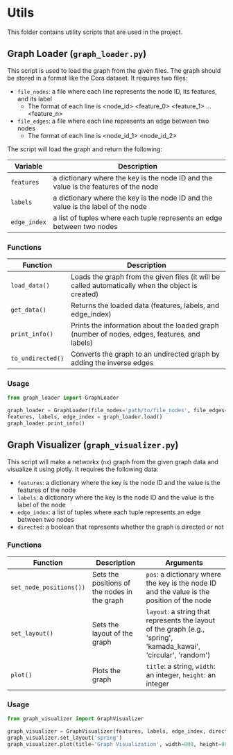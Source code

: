 # Utils

This folder contains utility scripts that are used in the project.

## Graph Loader (`graph_loader.py`)

This script is used to load the graph from the given files. The graph should be stored in a format like the Cora dataset. It requires two files:

- `file_nodes`: a file where each line represents the node ID, its features, and its label
    - The format of each line is <node_id> <feature_0> <feature_1> ... <feature_n> <label>
- `file_edges`: a file where each line represents an edge between two nodes
    - The format of each line is <node_id_1> <node_id_2>

The script will load the graph and return the following:

| Variable | Description |
| --- | --- |
| `features` | a dictionary where the key is the node ID and the value is the features of the node |
| `labels` | a dictionary where the key is the node ID and the value is the label of the node |
| `edge_index` | a list of tuples where each tuple represents an edge between two nodes |

### Functions

| Function | Description |
| --- | --- |
| `load_data()` | Loads the graph from the given files (it will be called automatically when the object is created) |
| `get_data()` | Returns the loaded data (features, labels, and edge_index) |
| `print_info()` | Prints the information about the loaded graph (number of nodes, edges, features, and labels) |
| `to_undirected()` | Converts the graph to an undirected graph by adding the inverse edges |

### Usage

```python
from graph_loader import GraphLoader

graph_loader = GraphLoader(file_nodes='path/to/file_nodes', file_edges='path/to/file_edges')
features, labels, edge_index = graph_loader.load()
graph_loader.print_info()
```

## Graph Visualizer (`graph_visualizer.py`)

This script will make a networkx (`nx`) graph from the given graph data and visualize it using plotly. It requires the following data:

- `features`: a dictionary where the key is the node ID and the value is the features of the node
- `labels`: a dictionary where the key is the node ID and the value is the label of the node
- `edge_index`: a list of tuples where each tuple represents an edge between two nodes
- `directed`: a boolean that represents whether the graph is directed or not

### Functions

| Function | Description | Arguments |
| --- | --- | --- |
| `set_node_positions())` | Sets the positions of the nodes in the graph | `pos`: a dictionary where the key is the node ID and the value is the position of the node |
| `set_layout()` | Sets the layout of the graph | `layout`: a string that represents the layout of the graph (e.g., 'spring', 'kamada_kawai', 'circular', 'random') |
| `plot()` | Plots the graph | `title`: a string, `width`: an integer, `height`: an integer |

### Usage

```python
from graph_visualizer import GraphVisualizer

graph_visualizer = GraphVisualizer(features, labels, edge_index, directed=False)
graph_visualizer.set_layout('spring')
graph_visualizer.plot(title='Graph Visualization', width=800, height=800)
```